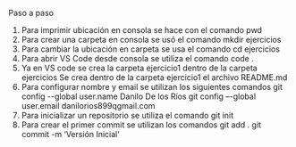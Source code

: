 Paso a paso
1.	Para imprimir ubicación en consola se hace con el comando pwd
2.	Para crear una carpeta en consola se usó el comando mkdir ejercicios
3.	Para cambiar la ubicación en carpeta se usa el comando cd ejercicios
4.	Para abrir VS Code desde consola se utiliza el comando code .
5.	Ya en VS code se crea la carpeta ejercicio1 dentro de la carpeta ejercicios
Se crea dentro de la carpeta ejercicio1 el archivo README.md
6.	Para configurar nombre y email se utilizan los siguientes comandos
git config --global user.name Danilo De los Ríos
git config –-global user.email danilorios899qgmail.com
7.	Para inicializar un repositorio se utiliza el comando git init
8.	Para crear el primer commit se utilizan los comandos
git add . 
git commit -m ‘Versión Inicial’

